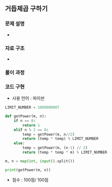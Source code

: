 ## 거듭제곱 구하기

### 문제 설명

- 

### 자료 구조

- 

### 풀이 과정

### 코드 구현
- 사용 언어 : 파이썬<br>

```python
LIMIT_NUMBER = 1000000007

def getPower(m, n):
    if n == 0:
        return 1
    elif n % 2 == 0:
        temp = getPower(m, n//2)
        return (temp * temp) % LIMIT_NUMBER
    else:
        temp = getPower(m, (n-1) // 2)
        return (temp * temp * m) % LIMIT_NUMBER

m, n = map(int, input().split())

print(getPower(m, n))
```

- 점수 : 100점/ 100점 
